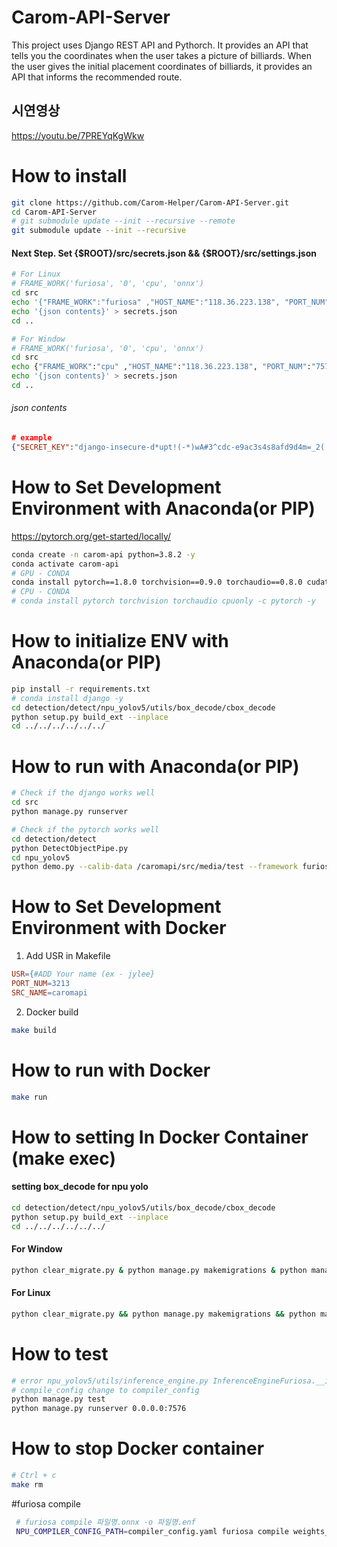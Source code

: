 # Carom-API-Server
This project uses Django REST API and Pythorch. It provides an API that tells you the coordinates when the user takes a picture of billiards. When the user gives the initial placement coordinates of billiards, it provides an API that informs the recommended route.

## 시연영상
https://youtu.be/7PREYqKgWkw

# How to install
```bash
git clone https://github.com/Carom-Helper/Carom-API-Server.git
cd Carom-API-Server
# git submodule update --init --recursive --remote
git submodule update --init --recursive
```
#### Next Step. Set {$ROOT}/src/secrets.json && {$ROOT}/src/settings.json
```bash
# For Linux
# FRAME_WORK('furiosa', '0', 'cpu', 'onnx')
cd src
echo '{"FRAME_WORK":"furiosa" ,"HOST_NAME":"118.36.223.138", "PORT_NUM":"7576"}' > settings.json
echo '{json contents}' > secrets.json
cd ..
```
```bash
# For Window
# FRAME_WORK('furiosa', '0', 'cpu', 'onnx')
cd src
echo {"FRAME_WORK":"cpu" ,"HOST_NAME":"118.36.223.138", "PORT_NUM":"7576"} > settings.json
echo '{json contents}' > secrets.json
cd ..
```
###### json contents
```json
# example
{"SECRET_KEY":"django-insecure-d*upt!(-*)wA#3^cdc-e9ac3s4s8afd9d4m=_2(!a+2v&@1avs2s4v="}
```

# How to Set Development Environment with Anaconda(or PIP)
https://pytorch.org/get-started/locally/
```bash
conda create -n carom-api python=3.8.2 -y
conda activate carom-api
# GPU - CONDA
conda install pytorch==1.8.0 torchvision==0.9.0 torchaudio==0.8.0 cudatoolkit=11.1 -c pytorch -c conda-forge -y
# CPU - CONDA
# conda install pytorch torchvision torchaudio cpuonly -c pytorch -y
```

# How to initialize ENV with Anaconda(or PIP)
```bash
pip install -r requirements.txt
# conda install django -y
cd detection/detect/npu_yolov5/utils/box_decode/cbox_decode
python setup.py build_ext --inplace
cd ../../../../../../
```

# How to run with Anaconda(or PIP)
```bash
# Check if the django works well
cd src
python manage.py runserver
```
```bash
# Check if the pytorch works well
cd detection/detect
python DetectObjectPipe.py
cd npu_yolov5
python demo.py --calib-data /caromapi/src/media/test --framework furiosa --input /caromapi/src/media/test2/sample.jpg --model /caromapi/src/detection/detect/weights/npu_yolo_ball --no-display
```

# How to Set  Development Environment with Docker
1. Add USR in Makefile
```Makefile
USR={#ADD Your name (ex - jylee}
PORT_NUM=3213
SRC_NAME=caromapi
```
2. Docker build
```bash
make build
```

# How to run with Docker
```bash
make run
```

# How to setting In Docker Container (make exec)
#### setting box_decode for npu yolo
```bash
cd detection/detect/npu_yolov5/utils/box_decode/cbox_decode
python setup.py build_ext --inplace
cd ../../../../../../
```

#### For Window
```bash
python clear_migrate.py & python manage.py makemigrations & python manage.py makeviewmigrations & python manage.py migrate & echo import init_setter | python manage.py shell_plus
```
#### For Linux
```bash
python clear_migrate.py && python manage.py makemigrations && python manage.py makeviewmigrations && python manage.py migrate && echo "import init_setter" | python manage.py shell_plus
```

# How to test
```bash
# error npu_yolov5/utils/inference_engine.py InferenceEngineFuriosa.__init__
# compile_config change to compiler_config
python manage.py test
python manage.py runserver 0.0.0.0:7576
```

# How to stop Docker container
```bash
# Ctrl + c
make rm
```

#furiosa compile 
```bash
 # furiosa compile 파일명.onnx -o 파일명.enf
 NPU_COMPILER_CONFIG_PATH=compiler_config.yaml furiosa compile weights_i8.onnx -o weights.enf
```
